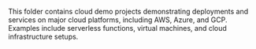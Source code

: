 This folder contains cloud demo projects demonstrating deployments and services on major cloud platforms, including AWS, Azure, and GCP. Examples include serverless functions, virtual machines, and cloud infrastructure setups.
